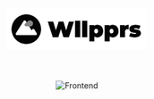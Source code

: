 <h1 align="center">
    <img alt="DevRadar" src=".github/logo.svg" width="250px" />
</h1>

<br>

<p align="center">
  <img alt="Frontend" src=".github/wllpprs.gif">
</p>